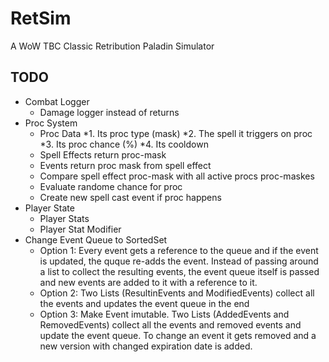 # RetSim
A WoW TBC Classic Retribution Paladin Simulator
## TODO
* Combat Logger 
  * Damage logger instead of returns
* Proc System 
  * Proc Data
    *1. Its proc type (mask)
    *2. The spell it triggers on proc
    *3. Its proc chance (%)
    *4. Its cooldown
  * Spell Effects return proc-mask
  * Events return proc mask from spell effect
  * Compare spell effect proc-mask with all active procs proc-maskes
  * Evaluate randome chance for proc
  * Create new spell cast event if proc happens
* Player State
  * Player Stats
  * Player Stat Modifier
* Change Event Queue to SortedSet
  * Option 1: Every event gets a reference to the queue and if the event is updated, the quque re-adds the event. 
Instead of passing around a list to collect the resulting events, the event queue itself is passed and new events are added to it with a reference to it.
  * Option 2: Two Lists (ResultinEvents and ModifiedEvents) collect all the events and updates the event queue in the end
  * Option 3: Make Event imutable. Two Lists (AddedEvents and RemovedEvents) collect all the events and removed events and update the event queue. To change an event it gets removed and a new version with changed expiration date is added.
